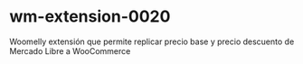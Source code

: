 # wm-extension-0020
Woomelly extensión que permite replicar precio base y precio descuento de Mercado Libre a WooCommerce
